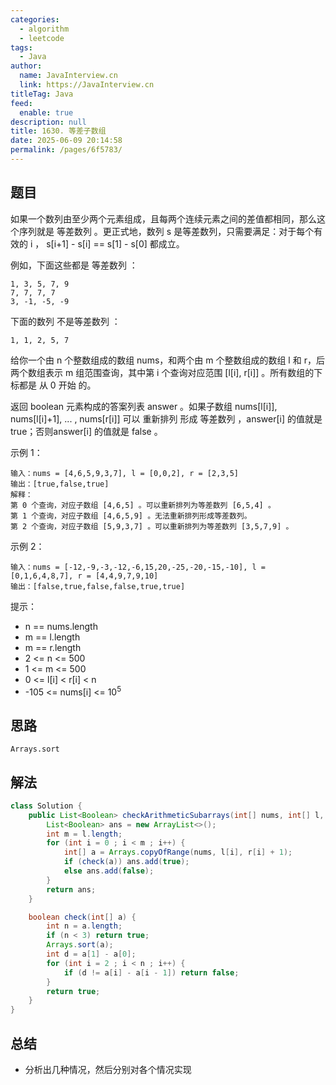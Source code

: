 ```yaml
---
categories: 
  - algorithm
  - leetcode
tags: 
  - Java
author: 
  name: JavaInterview.cn
  link: https://JavaInterview.cn
titleTag: Java
feed: 
  enable: true
description: null
title: 1630. 等差子数组
date: 2025-06-09 20:14:58
permalink: /pages/6f5783/
---
```


## 题目

如果一个数列由至少两个元素组成，且每两个连续元素之间的差值都相同，那么这个序列就是 等差数列 。更正式地，数列 s 是等差数列，只需要满足：对于每个有效的 i ， s[i+1] - s[i] == s[1] - s[0] 都成立。

例如，下面这些都是 等差数列 ：

    1, 3, 5, 7, 9
    7, 7, 7, 7
    3, -1, -5, -9
下面的数列 不是等差数列 ：

    1, 1, 2, 5, 7
给你一个由 n 个整数组成的数组 nums，和两个由 m 个整数组成的数组 l 和 r，后两个数组表示 m 组范围查询，其中第 i 个查询对应范围 [l[i], r[i]] 。所有数组的下标都是 从 0 开始 的。

返回 boolean 元素构成的答案列表 answer 。如果子数组 nums[l[i]], nums[l[i]+1], ... , nums[r[i]] 可以 重新排列 形成 等差数列 ，answer[i] 的值就是 true；否则answer[i] 的值就是 false 。



示例 1：

    输入：nums = [4,6,5,9,3,7], l = [0,0,2], r = [2,3,5]
    输出：[true,false,true]
    解释：
    第 0 个查询，对应子数组 [4,6,5] 。可以重新排列为等差数列 [6,5,4] 。
    第 1 个查询，对应子数组 [4,6,5,9] 。无法重新排列形成等差数列。
    第 2 个查询，对应子数组 [5,9,3,7] 。可以重新排列为等差数列 [3,5,7,9] 。
示例 2：

    输入：nums = [-12,-9,-3,-12,-6,15,20,-25,-20,-15,-10], l = [0,1,6,4,8,7], r = [4,4,9,7,9,10]
    输出：[false,true,false,false,true,true]


提示：

* n == nums.length
* m == l.length
* m == r.length
* 2 <= n <= 500
* 1 <= m <= 500
* 0 <= l[i] < r[i] < n
* -105 <= nums[i] <= 10<sup>5</sup>

## 思路

    Arrays.sort

## 解法
```java
class Solution {
    public List<Boolean> checkArithmeticSubarrays(int[] nums, int[] l, int[] r) {
        List<Boolean> ans = new ArrayList<>();
        int m = l.length;
        for (int i = 0 ; i < m ; i++) {
            int[] a = Arrays.copyOfRange(nums, l[i], r[i] + 1);
            if (check(a)) ans.add(true);
            else ans.add(false);
        }
        return ans;
    }

    boolean check(int[] a) {
        int n = a.length;
        if (n < 3) return true;
        Arrays.sort(a);
        int d = a[1] - a[0];
        for (int i = 2 ; i < n ; i++) {
            if (d != a[i] - a[i - 1]) return false;
        }
        return true;
    }
}

```

## 总结

- 分析出几种情况，然后分别对各个情况实现 
